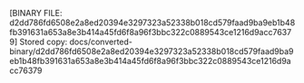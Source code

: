 [BINARY FILE: d2dd786fd6508e2a8ed20394e3297323a52338b018cd579faad9ba9eb1b48fb391631a653a8e3b414a45fd6f8a96f3bbc322c0889543ce1216d9acc76379]
Stored copy: docs/converted-binary/d2dd786fd6508e2a8ed20394e3297323a52338b018cd579faad9ba9eb1b48fb391631a653a8e3b414a45fd6f8a96f3bbc322c0889543ce1216d9acc76379
